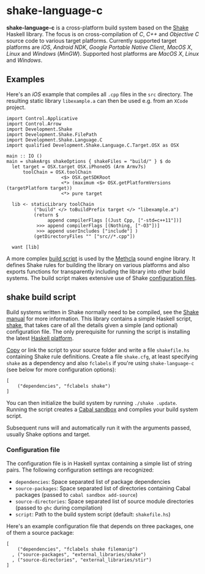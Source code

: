 # shake-language-c

**shake-language-c** is a cross-platform build system based on the [Shake][] Haskell library. The focus is on cross-compilation of *C*, *C++* and *Objective C* source code to various target platforms. Currently supported target platforms are *iOS*, *Android NDK*, *Google Portable Native Client*, *MacOS X*, *Linux* and *Windows* (*MinGW*). Supported host platforms are *MacOS X*, *Linux* and *Windows*.

## Examples

Here's an *iOS* example that compiles all `.cpp` files in the `src` directory. The resulting static library `libexample.a` can then be used e.g. from an `XCode` project.

    import Control.Applicative
    import Control.Arrow
    import Development.Shake
    import Development.Shake.FilePath
    import Development.Shake.Language.C
    import qualified Development.Shake.Language.C.Target.OSX as OSX

    main :: IO ()
    main = shakeArgs shakeOptions { shakeFiles = "build/" } $ do
      let target = OSX.target OSX.iPhoneOS (Arm Armv7s)
          toolChain = OSX.toolChain
                        <$> OSX.getSDKRoot
                        <*> (maximum <$> OSX.getPlatformVersions (targetPlatform target))
                        <*> pure target

      lib <- staticLibrary toolChain
              ("build" </> toBuildPrefix target </> "libexample.a")
              (return $ 
                   append compilerFlags [(Just Cpp, ["-std=c++11"])]
               >>> append compilerFlags [(Nothing, ["-O3"])]
               >>> append userIncludes ["include"] )
              (getDirectoryFiles "" ["src//*.cpp"])

      want [lib]

A more complex [build script](https://github.com/samplecount/methcla/tree/develop/Shake_Methcla.hs) is used by the [Methcla](http://methc.la) sound engine library. It defines Shake rules for building the library on various platforms and also exports functions for transparently including the library into other build systems. The build script makes extensive use of Shake [configuration files](https://github.com/samplecount/methcla/tree/develop/config).

## shake build script

Build systems written in Shake normally need to be compiled, see the [Shake manual][shake-manual] for more information. This library contains a simple Haskell script, [shake](https://github.com/samplecount/stir/blob/master/shake), that takes care of all the details given a simple (and optional) configuration file. The only prerequisite for running the script is installing the latest [Haskell platform](http://www.haskell.org/platform/).

[Copy](https://raw.githubusercontent.com/samplecount/stir/master/shake) or link the script to your source folder and write a file `shakefile.hs` containing Shake rule definitions. Create a file `shake.cfg`, at least specifying `shake` as a dependency and also `fclabels` if you're using `shake-language-c` (see below for more configuration options):

    [
        ("dependencies", "fclabels shake")
    ]

You can then initialize the build system by running `./shake .update`. Running the script creates a [Cabal sandbox][cabal-sandbox] and compiles your build system script.

Subsequent runs will and automatically run it with the arguments passed, usually Shake options and target.

### Configuration file

The configuration file is in Haskell syntax containing a simple list of string pairs. The following configuration settings are recognized:

* `dependencies`: Space separated list of package dependencies
* `source-packages`: Space separated list of directories containing Cabal packages (passed to `cabal sandbox add-source`)
* `source-directories`: Space separated list of source module directories (passed to `ghc` during compilation)
* `script`: Path to the build system script (default: `shakefile.hs`)

Here's an example configuration file that depends on three packages, one of them a source package:

    [
        ("dependencies", "fclabels shake filemanip")
      , ("source-packages", "external_libraries/shake")
      , ("source-directories", "external_libraries/stir")
    ]

[shake]: https://github.com/ndmitchell/shake
[shake-manual]: https://github.com/ndmitchell/shake/blob/master/docs/Manual.md
[cabal-sandbox]: http://www.haskell.org/cabal/users-guide/installing-packages.html#developing-with-sandboxes
